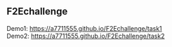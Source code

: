 ## F2Echallenge

Demo1: https://a7711555.github.io/F2Echallenge/task1  
Demo2: https://a7711555.github.io/F2Echallenge/task2
